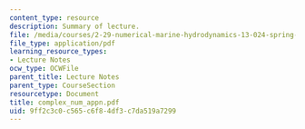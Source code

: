 ```yaml
---
content_type: resource
description: Summary of lecture.
file: /media/courses/2-29-numerical-marine-hydrodynamics-13-024-spring-2003/9ff2c3c0c565c6f84df3c7da519a7299_complex_num_appn.pdf
file_type: application/pdf
learning_resource_types:
- Lecture Notes
ocw_type: OCWFile
parent_title: Lecture Notes
parent_type: CourseSection
resourcetype: Document
title: complex_num_appn.pdf
uid: 9ff2c3c0-c565-c6f8-4df3-c7da519a7299
---
```

